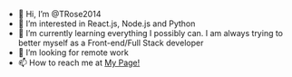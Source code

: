- 👋 Hi, I’m @TRose2014
- 👀 I’m interested in React.js, Node.js and Python
- 🌱 I’m currently learning everything I possibly can. I am always trying to better myself as a Front-end/Full Stack developer
- 💞️ I’m looking for remote work
- 📫 How to reach me at [My Page!](https://tia-rose.dev/)

<!---
TRose2014/TRose2014 is a ✨ special ✨ repository because its `README.md` (this file) appears on your GitHub profile.
You can click the Preview link to take a look at your changes.

Add more personal stuff and look for examples
--->
